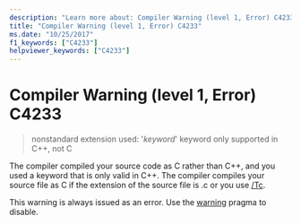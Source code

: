 ```yaml
---
description: "Learn more about: Compiler Warning (level 1, Error) C4233"
title: "Compiler Warning (level 1, Error) C4233"
ms.date: "10/25/2017"
f1_keywords: ["C4233"]
helpviewer_keywords: ["C4233"]
---
```

# Compiler Warning (level 1, Error) C4233

> nonstandard extension used: '*keyword*' keyword only supported in C++, not C

The compiler compiled your source code as C rather than C++, and you used a keyword that is only valid in C++. The compiler compiles your source file as C if the extension of the source file is .c or you use [/Tc](../../build/reference/tc-tp-tc-tp-specify-source-file-type.md).

This warning is always issued as an error. Use the [warning](../../preprocessor/warning.md) pragma to disable.

